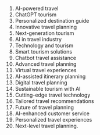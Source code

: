 1. AI-powered travel
2. ChatGPT tourism
3. Personalized destination guide
4. Innovative travel planning
5. Next-generation tourism
6. AI in travel industry
7. Technology and tourism
8. Smart tourism solutions
9. Chatbot travel assistance
10. Advanced travel planning
11. Virtual travel experiences
12. AI-assisted itinerary planning
13. Digital travel planning
14. Sustainable tourism with AI
15. Cutting-edge travel technology
16. Tailored travel recommendations
17. Future of travel planning
18. AI-enhanced customer service
19. Personalized travel experiences
20. Next-level travel planning.
